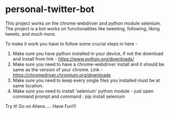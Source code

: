 # personal-twitter-bot
This project works on the chrome webdriver and python module selenium. The project is a bot works on functionalities like tweeting, following, liking tweets, and much more.

To make it work you have to follow some crucial steps in here -
1. Make sure you have python installed in your device, if not the download and install from link - https://www.python.org/downloads/
2. Make sure you need to have a chrome-webdriver install and it should be same as the version of your chrome. Link - https://chromedriver.chromium.org/downloads
3. Make sure you need to keep every single files you installed must be at same location.
4. Make sure you need to install 'selenium' python module - just open command prompt and command : pip install selenium

Try it! Go on Aliens..... Have Fun!!!
